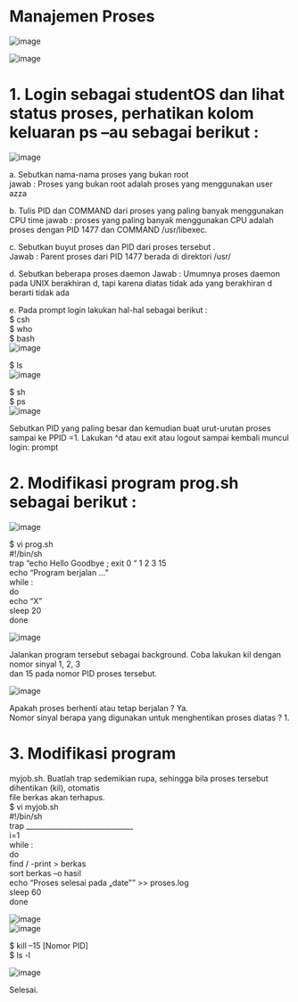 # Manajemen Proses 

![image](https://github.com/Azzadlyh/SO-Praktikum6-ManajemenProses/assets/126213404/52671c43-a805-4e65-a7c3-9fd8476d5b05)    

![image](https://github.com/Azzadlyh/SO-Praktikum6-ManajemenProses/assets/126213404/37ca8741-3c3a-4809-a29e-1596ffe53843)  

   # 1. Login sebagai studentOS dan lihat status proses, perhatikan kolom keluaran ps –au sebagai berikut :

![image](https://github.com/Azzadlyh/SO-Praktikum6-ManajemenProses/assets/126213404/2c88529d-76dd-4bf7-8b29-96c1bb3ff729)

a. Sebutkan nama-nama proses yang bukan root  
   jawab : Proses yang bukan root adalah proses yang menggunakan user azza  
   
b. Tulis PID dan COMMAND dari proses yang paling banyak menggunakan CPU time
   jawab : proses yang paling  banyak menggunakan CPU adalah proses dengan  PID 1477 dan COMMAND /usr/libexec.   
    
c. Sebutkan buyut proses dan PID dari proses tersebut .  
   Jawab : Parent proses dari PID 1477 berada di direktori /usr/  
    
d. Sebutkan beberapa proses daemon 
    Jawab : Umumnya proses daemon pada UNIX berakhiran d, tapi karena diatas tidak ada yang berakhiran d berarti tidak ada  
    
e. Pada prompt login lakukan hal-hal sebagai berikut :   
$ csh  
$ who  
$ bash   
   ![image](https://github.com/Azzadlyh/SO-Praktikum6-ManajemenProses/assets/126213404/9df4e53b-5b84-431e-ad72-f3228cc5565e)   

 $ ls   
    ![image](https://github.com/Azzadlyh/SO-Praktikum6-ManajemenProses/assets/126213404/0adf7c1d-4af7-4233-a491-0be59c0db972)  

 $ sh   
 $ ps  
   ![image](https://github.com/Azzadlyh/SO-Praktikum6-ManajemenProses/assets/126213404/78b25a2d-64df-4913-8e04-686f48425c1d)  

Sebutkan PID yang paling besar dan kemudian buat urut-urutan proses sampai ke PPID =1. 
Lakukan ^d atau exit atau logout sampai kembali muncul login: prompt


# 2. Modifikasi program prog.sh sebagai berikut :  
   ![image](https://github.com/Azzadlyh/SO-Praktikum6-ManajemenProses/assets/126213404/447b197c-7af1-44bb-9d88-f014c1175c22)  

$ vi prog.sh   
#!/bin/sh   
trap “echo Hello Goodbye ; exit 0 “ 1 2 3 15   
echo “Program berjalan …”   
while :   
do   
echo “X”   
sleep 20   
done  

![image](https://github.com/Azzadlyh/SO-Praktikum6-ManajemenProses/assets/126213404/c1920849-0393-4021-bf2d-94339bc2ce56)  

Jalankan program tersebut sebagai background. Coba lakukan kil dengan nomor sinyal 1, 2, 3   
dan 15 pada nomor PID proses tersebut.   

![image](https://github.com/Azzadlyh/SO-Praktikum6-ManajemenProses/assets/126213404/a9b483bf-b32b-4db8-b8a3-f0595e14fe24)  

Apakah proses berhenti atau tetap berjalan ? Ya.  
Nomor sinyal berapa yang digunakan untuk menghentikan proses diatas ?  1. 

# 3. Modifikasi program   
myjob.sh. Buatlah trap sedemikian rupa, sehingga bila proses tersebut dihentikan (kil), otomatis   
file berkas akan terhapus.   
$ vi myjob.sh   
#!/bin/sh   
trap ______________________________   
i=1   
while :   
do   
 find / -print > berkas   
 sort berkas –o hasil   
 echo “Proses selesai pada „date‟” >> proses.log   
sleep 60   
done     

![image](https://github.com/Azzadlyh/SO-Praktikum6-ManajemenProses/assets/126213404/4d58f186-68c1-4098-965a-f558cce8566d)  
![image](https://github.com/Azzadlyh/SO-Praktikum6-ManajemenProses/assets/126213404/2c6a2432-3157-431b-a1ed-03de75a27f47)  

$ kill –15 [Nomor PID]   
$ ls -l    

![image](https://github.com/Azzadlyh/SO-Praktikum6-ManajemenProses/assets/126213404/aa8da18d-c4d6-46f0-af12-f44068abd62b)  

Selesai.

